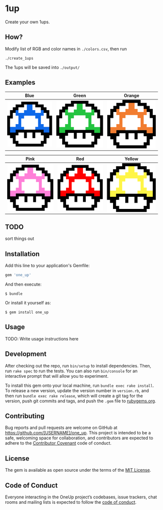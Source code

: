 # 1up

Create your own 1ups.

## How?

Modify list of RGB and color names in `./colors.csv`, then run

```shell
./create_1ups
```

The 1ups will be saved into `./output/`

## Examples

| Blue | Green | Orange |
|------|-------|--------|
| ![Blue 1up](./docs/examples/1up_blue.svg) | ![Green 1up](./docs/examples/1up_green.svg) | ![Orange 1up](./docs/examples/1up_orange.svg) |

| Pink | Red   | Yellow |
|------|-------|--------|
| ![Pink 1up](./docs/examples/1up_pink.svg) | ![Red 1up](./docs/examples/1up_red.svg) | ![Yellow 1up](./docs/examples/1up_yellow.svg) |

## TODO

sort things out

## Installation

Add this line to your application's Gemfile:

```ruby
gem 'one_up'
```

And then execute:

    $ bundle

Or install it yourself as:

    $ gem install one_up

## Usage

TODO: Write usage instructions here

## Development

After checking out the repo, run `bin/setup` to install dependencies. Then, run `rake spec` to run the tests. You can also run `bin/console` for an interactive prompt that will allow you to experiment.

To install this gem onto your local machine, run `bundle exec rake install`. To release a new version, update the version number in `version.rb`, and then run `bundle exec rake release`, which will create a git tag for the version, push git commits and tags, and push the `.gem` file to [rubygems.org](https://rubygems.org).

## Contributing

Bug reports and pull requests are welcome on GitHub at https://github.com/[USERNAME]/one_up. This project is intended to be a safe, welcoming space for collaboration, and contributors are expected to adhere to the [Contributor Covenant](http://contributor-covenant.org) code of conduct.

## License

The gem is available as open source under the terms of the [MIT License](https://opensource.org/licenses/MIT).

## Code of Conduct

Everyone interacting in the OneUp project’s codebases, issue trackers, chat rooms and mailing lists is expected to follow the [code of conduct](https://github.com/[USERNAME]/one_up/blob/master/CODE_OF_CONDUCT.md).














